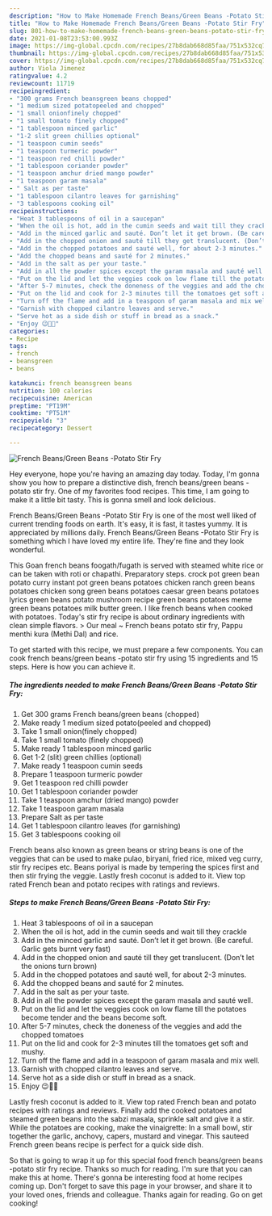 ```yaml
---
description: "How to Make Homemade French Beans/Green Beans -Potato Stir Fry"
title: "How to Make Homemade French Beans/Green Beans -Potato Stir Fry"
slug: 801-how-to-make-homemade-french-beans-green-beans-potato-stir-fry
date: 2021-01-08T23:53:00.993Z
image: https://img-global.cpcdn.com/recipes/27b8dab668d85faa/751x532cq70/french-beansgreen-beans-potato-stir-fry-recipe-main-photo.jpg
thumbnail: https://img-global.cpcdn.com/recipes/27b8dab668d85faa/751x532cq70/french-beansgreen-beans-potato-stir-fry-recipe-main-photo.jpg
cover: https://img-global.cpcdn.com/recipes/27b8dab668d85faa/751x532cq70/french-beansgreen-beans-potato-stir-fry-recipe-main-photo.jpg
author: Viola Jimenez
ratingvalue: 4.2
reviewcount: 11719
recipeingredient:
- "300 grams French beansgreen beans chopped"
- "1 medium sized potatopeeled and chopped"
- "1 small onionfinely chopped"
- "1 small tomato finely chopped"
- "1 tablespoon minced garlic"
- "1-2 slit green chillies optional"
- "1 teaspoon cumin seeds"
- "1 teaspoon turmeric powder"
- "1 teaspoon red chilli powder"
- "1 tablespoon coriander powder"
- "1 teaspoon amchur dried mango powder"
- "1 teaspoon garam masala"
- " Salt as per taste"
- "1 tablespoon cilantro leaves for garnishing"
- "3 tablespoons cooking oil"
recipeinstructions:
- "Heat 3 tablespoons of oil in a saucepan"
- "When the oil is hot, add in the cumin seeds and wait till they crackle"
- "Add in the minced garlic and sauté. Don’t let it get brown. (Be careful. Garlic gets burnt very fast)"
- "Add in the chopped onion and sauté till they get translucent. (Don’t let the onions turn brown)"
- "Add in the chopped potatoes and sauté well, for about 2-3 minutes."
- "Add the chopped beans and sauté for 2 minutes."
- "Add in the salt as per your taste."
- "Add in all the powder spices except the garam masala and sauté well."
- "Put on the lid and let the veggies cook on low flame till the potatoes become tender and the beans become soft."
- "After 5-7 minutes, check the doneness of the veggies and add the chopped tomatoes"
- "Put on the lid and cook for 2-3 minutes till the tomatoes get soft and mushy."
- "Turn off the flame and add in a teaspoon of garam masala and mix well."
- "Garnish with chopped cilantro leaves and serve."
- "Serve hot as a side dish or stuff in bread as a snack."
- "Enjoy 😉👍🏻"
categories:
- Recipe
tags:
- french
- beansgreen
- beans

katakunci: french beansgreen beans 
nutrition: 100 calories
recipecuisine: American
preptime: "PT19M"
cooktime: "PT51M"
recipeyield: "3"
recipecategory: Dessert

---
```



![French Beans/Green Beans -Potato Stir Fry](https://img-global.cpcdn.com/recipes/27b8dab668d85faa/751x532cq70/french-beansgreen-beans-potato-stir-fry-recipe-main-photo.jpg)

Hey everyone, hope you're having an amazing day today. Today, I'm gonna show you how to prepare a distinctive dish, french beans/green beans -potato stir fry. One of my favorites food recipes. This time, I am going to make it a little bit tasty. This is gonna smell and look delicious.

French Beans/Green Beans -Potato Stir Fry is one of the most well liked of current trending foods on earth. It's easy, it is fast, it tastes yummy. It is appreciated by millions daily. French Beans/Green Beans -Potato Stir Fry is something which I have loved my entire life. They're fine and they look wonderful.

This Goan french beans foogath/fugath is served with steamed white rice or can be taken with roti or chapathi. Preparatory steps. crock pot green bean potato curry instant pot green beans potatoes chicken ranch green beans potatoes chicken song green beans potatoes caesar green beans potatoes lyrics green beans potato mushroom recipe green beans potatoes meme green beans potatoes milk butter green. I like french beans when cooked with potatoes. Today&#39;s stir fry recipe is about ordinary ingredients with clean simple flavors. &gt; Our meal ~ French beans potato stir fry, Pappu menthi kura (Methi Dal) and rice.


To get started with this recipe, we must prepare a few components. You can cook french beans/green beans -potato stir fry using 15 ingredients and 15 steps. Here is how you can achieve it.

<!--inarticleads1-->

##### The ingredients needed to make French Beans/Green Beans -Potato Stir Fry:

1. Get 300 grams French beans/green beans (chopped)
1. Make ready 1 medium sized potato(peeled and chopped)
1. Take 1 small onion(finely chopped)
1. Take 1 small tomato (finely chopped)
1. Make ready 1 tablespoon minced garlic
1. Get 1-2 (slit) green chillies (optional)
1. Make ready 1 teaspoon cumin seeds
1. Prepare 1 teaspoon turmeric powder
1. Get 1 teaspoon red chilli powder
1. Get 1 tablespoon coriander powder
1. Take 1 teaspoon amchur (dried mango) powder
1. Take 1 teaspoon garam masala
1. Prepare  Salt as per taste
1. Get 1 tablespoon cilantro leaves (for garnishing)
1. Get 3 tablespoons cooking oil


French beans also known as green beans or string beans is one of the veggies that can be used to make pulao, biryani, fried rice, mixed veg curry, stir fry recipes etc. Beans poriyal is made by tempering the spices first and then stir frying the veggie. Lastly fresh coconut is added to it. View top rated French bean and potato recipes with ratings and reviews. 

<!--inarticleads2-->

##### Steps to make French Beans/Green Beans -Potato Stir Fry:

1. Heat 3 tablespoons of oil in a saucepan
1. When the oil is hot, add in the cumin seeds and wait till they crackle
1. Add in the minced garlic and sauté. Don’t let it get brown. (Be careful. Garlic gets burnt very fast)
1. Add in the chopped onion and sauté till they get translucent. (Don’t let the onions turn brown)
1. Add in the chopped potatoes and sauté well, for about 2-3 minutes.
1. Add the chopped beans and sauté for 2 minutes.
1. Add in the salt as per your taste.
1. Add in all the powder spices except the garam masala and sauté well.
1. Put on the lid and let the veggies cook on low flame till the potatoes become tender and the beans become soft.
1. After 5-7 minutes, check the doneness of the veggies and add the chopped tomatoes
1. Put on the lid and cook for 2-3 minutes till the tomatoes get soft and mushy.
1. Turn off the flame and add in a teaspoon of garam masala and mix well.
1. Garnish with chopped cilantro leaves and serve.
1. Serve hot as a side dish or stuff in bread as a snack.
1. Enjoy 😉👍🏻


Lastly fresh coconut is added to it. View top rated French bean and potato recipes with ratings and reviews. Finally add the cooked potatoes and steamed green beans into the sabzi masala, sprinkle salt and give it a stir. While the potatoes are cooking, make the vinaigrette: In a small bowl, stir together the garlic, anchovy, capers, mustard and vinegar. This sauteed French green beans recipe is perfect for a quick side dish. 

So that is going to wrap it up for this special food french beans/green beans -potato stir fry recipe. Thanks so much for reading. I'm sure that you can make this at home. There's gonna be interesting food at home recipes coming up. Don't forget to save this page in your browser, and share it to your loved ones, friends and colleague. Thanks again for reading. Go on get cooking!
